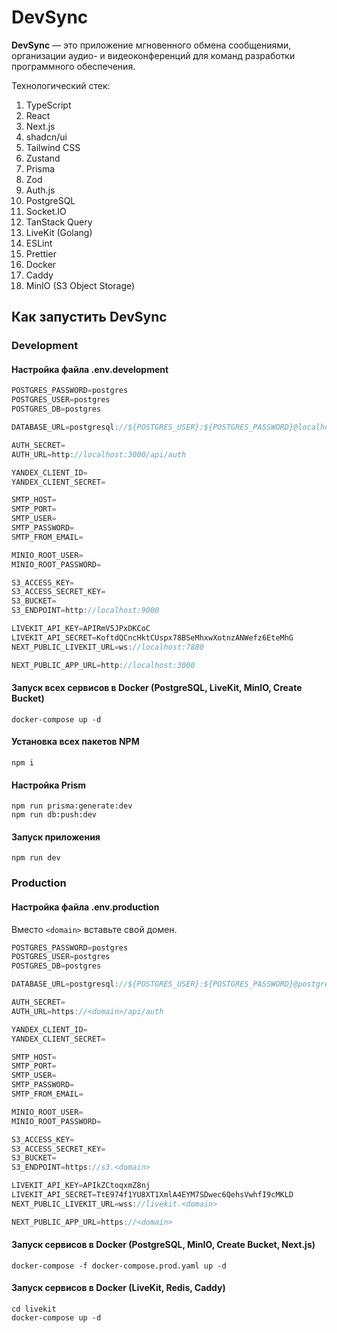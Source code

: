 # DevSync

**DevSync** — это приложение мгновенного обмена сообщениями, организации аудио- и видеоконференций для команд разработки программного обеспечения.

Технологический стек:

1. TypeScript
2. React
3. Next.js
4. shadcn/ui
5. Tailwind CSS
6. Zustand
7. Prisma
8. Zod
9. Auth.js
10. PostgreSQL
11. Socket.IO
12. TanStack Query
13. LiveKit (Golang)
14. ESLint
15. Prettier
16. Docker
17. Caddy
18. MinIO (S3 Object Storage)

## Как запустить DevSync

### Development

#### Настройка файла .env.development

```js
POSTGRES_PASSWORD=postgres
POSTGRES_USER=postgres
POSTGRES_DB=postgres

DATABASE_URL=postgresql://${POSTGRES_USER}:${POSTGRES_PASSWORD}@localhost:5432/${POSTGRES_DB}?schema=public

AUTH_SECRET=
AUTH_URL=http://localhost:3000/api/auth

YANDEX_CLIENT_ID=
YANDEX_CLIENT_SECRET=

SMTP_HOST=
SMTP_PORT=
SMTP_USER=
SMTP_PASSWORD=
SMTP_FROM_EMAIL=

MINIO_ROOT_USER=
MINIO_ROOT_PASSWORD=

S3_ACCESS_KEY=
S3_ACCESS_SECRET_KEY=
S3_BUCKET=
S3_ENDPOINT=http://localhost:9000

LIVEKIT_API_KEY=APIRmV5JPxDKCoC
LIVEKIT_API_SECRET=KoftdQCncHktCUspx78BSeMhxwXotnzANWefz6EteMhG
NEXT_PUBLIC_LIVEKIT_URL=ws://localhost:7880

NEXT_PUBLIC_APP_URL=http://localhost:3000
```

#### Запуск всех сервисов в Docker (PostgreSQL, LiveKit, MinIO, Create Bucket)

```shell
docker-compose up -d
```

#### Установка всех пакетов NPM

```shell
npm i
```

#### Настройка Prism

```shell
npm run prisma:generate:dev
npm run db:push:dev
```

#### Запуск приложения

```shell
npm run dev
```

### Production

#### Настройка файла .env.production

Вместо `<domain>` вставьте свой домен.

```js
POSTGRES_PASSWORD=postgres
POSTGRES_USER=postgres
POSTGRES_DB=postgres

DATABASE_URL=postgresql://${POSTGRES_USER}:${POSTGRES_PASSWORD}@postgres:5432/${POSTGRES_DB}?schema=public

AUTH_SECRET=
AUTH_URL=https://<domain>/api/auth

YANDEX_CLIENT_ID=
YANDEX_CLIENT_SECRET=

SMTP_HOST=
SMTP_PORT=
SMTP_USER=
SMTP_PASSWORD=
SMTP_FROM_EMAIL=

MINIO_ROOT_USER=
MINIO_ROOT_PASSWORD=

S3_ACCESS_KEY=
S3_ACCESS_SECRET_KEY=
S3_BUCKET=
S3_ENDPOINT=https://s3.<domain>

LIVEKIT_API_KEY=APIkZCtoqxmZ8nj
LIVEKIT_API_SECRET=TtE974f1YU8XT1XmlA4EYM7SDwec6QehsVwhfI9cMKLD
NEXT_PUBLIC_LIVEKIT_URL=wss://livekit.<domain>

NEXT_PUBLIC_APP_URL=https://<domain>
```

#### Запуск сервисов в Docker (PostgreSQL, MinIO, Create Bucket, Next.js)

```shell
docker-compose -f docker-compose.prod.yaml up -d
```

#### Запуск сервисов в Docker (LiveKit, Redis, Caddy)

```shell
cd livekit
docker-compose up -d
```
